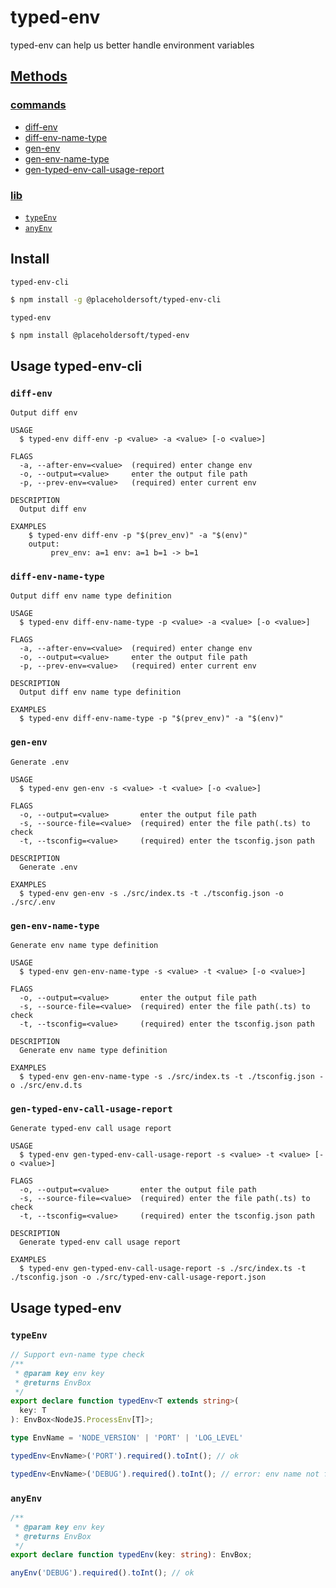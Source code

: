 # typed-env

typed-env can help us better handle environment variables

## [Methods](#usage-typed-env-cli)

### [commands](#usage-typed-env-cli)

- [diff-env](#diff-env)
- [diff-env-name-type](#diff-env-name-type)
- [gen-env](#gen-env)
- [gen-env-name-type](#gen-env-name-type)
- [gen-typed-env-call-usage-report](#gen-typed-env-call-usage-report)

### [lib](#usage-typed-env)

- [`typeEnv`](#typeenv)
- [`anyEnv`](#anyenv)

## Install

`typed-env-cli`

```bash
$ npm install -g @placeholdersoft/typed-env-cli
```

`typed-env`

```bash
$ npm install @placeholdersoft/typed-env
```

## Usage typed-env-cli

### `diff-env`

```
Output diff env

USAGE
  $ typed-env diff-env -p <value> -a <value> [-o <value>]

FLAGS
  -a, --after-env=<value>  (required) enter change env
  -o, --output=<value>     enter the output file path
  -p, --prev-env=<value>   (required) enter current env

DESCRIPTION
  Output diff env

EXAMPLES
    $ typed-env diff-env -p "$(prev_env)" -a "$(env)"
    output:
         prev_env: a=1 env: a=1 b=1 -> b=1
```

### `diff-env-name-type`

```
Output diff env name type definition

USAGE
  $ typed-env diff-env-name-type -p <value> -a <value> [-o <value>]

FLAGS
  -a, --after-env=<value>  (required) enter change env
  -o, --output=<value>     enter the output file path
  -p, --prev-env=<value>   (required) enter current env

DESCRIPTION
  Output diff env name type definition

EXAMPLES
  $ typed-env diff-env-name-type -p "$(prev_env)" -a "$(env)"
```

### `gen-env`

```
Generate .env

USAGE
  $ typed-env gen-env -s <value> -t <value> [-o <value>]

FLAGS
  -o, --output=<value>       enter the output file path
  -s, --source-file=<value>  (required) enter the file path(.ts) to check
  -t, --tsconfig=<value>     (required) enter the tsconfig.json path

DESCRIPTION
  Generate .env

EXAMPLES
  $ typed-env gen-env -s ./src/index.ts -t ./tsconfig.json -o ./src/.env
```

### `gen-env-name-type`

```
Generate env name type definition

USAGE
  $ typed-env gen-env-name-type -s <value> -t <value> [-o <value>]

FLAGS
  -o, --output=<value>       enter the output file path
  -s, --source-file=<value>  (required) enter the file path(.ts) to check
  -t, --tsconfig=<value>     (required) enter the tsconfig.json path

DESCRIPTION
  Generate env name type definition

EXAMPLES
  $ typed-env gen-env-name-type -s ./src/index.ts -t ./tsconfig.json -o ./src/env.d.ts
```

### `gen-typed-env-call-usage-report`

```
Generate typed-env call usage report

USAGE
  $ typed-env gen-typed-env-call-usage-report -s <value> -t <value> [-o <value>]

FLAGS
  -o, --output=<value>       enter the output file path
  -s, --source-file=<value>  (required) enter the file path(.ts) to check
  -t, --tsconfig=<value>     (required) enter the tsconfig.json path

DESCRIPTION
  Generate typed-env call usage report

EXAMPLES
  $ typed-env gen-typed-env-call-usage-report -s ./src/index.ts -t ./tsconfig.json -o ./src/typed-env-call-usage-report.json
```

## Usage typed-env

### `typeEnv`

```typescript
// Support evn-name type check
/**
 * @param key env key
 * @returns EnvBox
 */
export declare function typedEnv<T extends string>(
  key: T
): EnvBox<NodeJS.ProcessEnv[T]>;

type EnvName = 'NODE_VERSION' | 'PORT' | 'LOG_LEVEL'

typedEnv<EnvName>('PORT').required().toInt(); // ok

typedEnv<EnvName>('DEBUG').required().toInt(); // error: env name not found
```

### `anyEnv`

```typescript
/**
 * @param key env key
 * @returns EnvBox
 */
export declare function typedEnv(key: string): EnvBox;

anyEnv('DEBUG').required().toInt(); // ok
```
